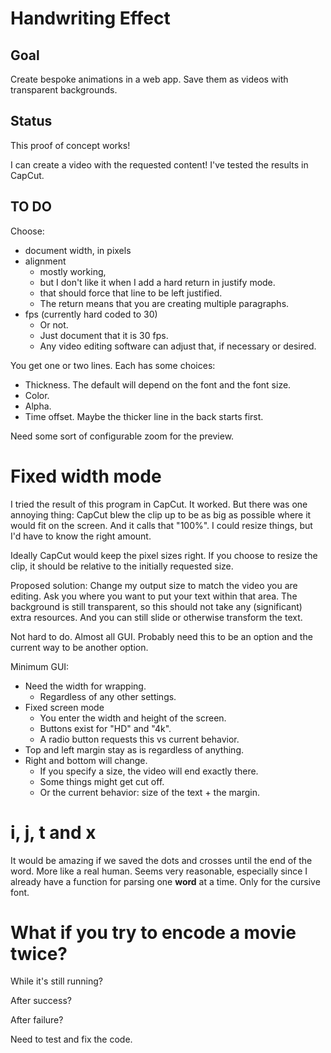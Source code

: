# Handwriting Effect

## Goal

Create bespoke animations in a web app.
Save them as videos with transparent backgrounds.

## Status

This proof of concept works!

I can create a video with the requested content!
I've tested the results in CapCut.

## TO DO

Choose:

- document width, in pixels
- alignment
  - mostly working,
  - but I don't like it when I add a hard return in justify mode.
  - that should force that line to be left justified.
  - The return means that you are creating multiple paragraphs.
- fps (currently hard coded to 30)
  - Or not.
  - Just document that it is 30 fps.
  - Any video editing software can adjust that, if necessary or desired.

You get one or two lines. Each has some choices:

- Thickness. The default will depend on the font and the font size.
- Color.
- Alpha.
- Time offset. Maybe the thicker line in the back starts first.

Need some sort of configurable zoom for the preview.

# Fixed width mode

I tried the result of this program in CapCut.
It worked.
But there was one annoying thing:
CapCut blew the clip up to be as big as possible where it would fit on the screen.
And it calls that "100%".
I could resize things, but I'd have to know the right amount.

Ideally CapCut would keep the pixel sizes right.
If you choose to resize the clip, it should be relative to the initially requested size.

Proposed solution:
Change my output size to match the video you are editing.
Ask you where you want to put your text within that area.
The background is still transparent, so this should not take any (significant) extra resources.
And you can still slide or otherwise transform the text.

Not hard to do.
Almost all GUI.
Probably need this to be an option and the current way to be another option.

Minimum GUI:

- Need the width for wrapping.
  - Regardless of any other settings.
- Fixed screen mode
  - You enter the width and height of the screen.
  - Buttons exist for "HD" and "4k".
  - A radio button requests this vs current behavior.
- Top and left margin stay as is regardless of anything.
- Right and bottom will change.
  - If you specify a size, the video will end exactly there.
  - Some things might get cut off.
  - Or the current behavior: size of the text + the margin.

# i, j, t and x

It would be amazing if we saved the dots and crosses until the end of the word.
More like a real human.
Seems very reasonable, especially since I already have a function for parsing one **word** at a time.
Only for the cursive font.

# What if you try to encode a movie twice?

While it's still running?

After success?

After failure?

Need to test and fix the code.
